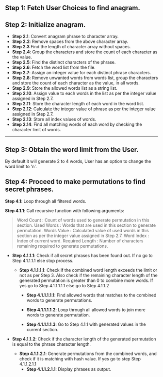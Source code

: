 ﻿

**Step 1**: Fetch User Choices to find anagram.
------------
 **Step 2**: Initialize anagram.
------------

- **Step 2.1**: Convert anagram phrase to character array.
- **Step 2.2**: Remove spaces from the above character array. 
- **Step 2.3** Find the length of character array without spaces.    
- **Step 2.4**: Group the characters and store the count of each character as the value.   
- **Step 2.5**: Find the distinct characters of the phrase.
- **Step 2.6**: Fetch the word list from the file.
- **Step 2.7**: Assign an integer value for each distinct phrase characters.
- **Step 2.8**: Remove unwanted words from words list, group the characters and store the count of each character as the value, in all words.  
- **Step 2.9**: Store the allowed words list as a string list.
- **Step 2.10**: Assign value to each words in the list as per the integer value assigned in Step 2.7.
- **Step 2.11**: Store the character length of each word in the word list.
- **Step 2.12**: Calculate the integer value of phrase as per the integer value assigned in Step 2.7.
- **Step 2.13**: Store all index values of words.
- **Step 2.14**: Find all matching words of each word by checking the character limit of words.

------------
**Step 3**: Obtain the word limit from the User.
------------
By default it will generate 2 to 4 words, User has an option to change the word limit to 'n'.

**Step 4**: Proceed to make permutations to find secret phrases.
------------

**Step 4.1**: Loop through all filtered words.

**Step 4.1.1**: Call recursive function with following arguments:
 > Word Count        :   Count of words used to generate permutation in this section.
 Used Words         :   Words that are used in this section to  generate permutation.
 Words Value        :   Calculated value of used words in this section as per the integer value assigned in Step 2.7.
 Word Index         :   Index of current word.
 Required Length    :   Number of characters remaining required to  generate permutations.

- **Step 4.1.1.1**: Check if all secret phrases has been found out.
If no go to Step 4.1.1.1.1 else stop process.

   - **Step 4.1.1.1.1**: Check if the combined word length exceeds the limit or not as per Step 3. Also check if the remaining character length of the generated permutation is greater than 0 to combine more words.
If yes go to Step 4.1.1.1.1.1 else go to Step 4.1.1.2

     - **Step 4.1.1.1.1.1**: Find allowed words that matches to the combined words to generate permutations.

     - **Step 4.1.1.1.1.2**: Loop through all allowed words to join more words to generate permutation.

     - **Step 4.1.1.1.1.3**: Go to Step 4.1.1 with generated values in the current section.
  
- **Step 4.1.1.2**: Check if the character length of the generated permutation is equal to the phrase character length.
  - **Step 4.1.1.2.1**: Generate permutations from the combined words, and check if it is matching with hash value.
If yes go to step Step 4.1.1.2.1.1
    -  **Step 4.1.1.2.1.1**: Display phrases as output.
 